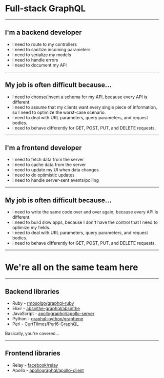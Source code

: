 <!-- $theme: gaia -->

# Full-stack GraphQL

---

## I'm a backend developer

* I need to route to my controllers
* I need to sanitize incoming parameters
* I need to serialize my models
* I need to handle errors
* I need to document my API

---

## My job is often difficult because...

* I need to choose/invent a schema for my API, because every API is different.
* I need to assume that my clients want every single piece of information, so I need to optimize the worst-case scenario.
* I need to deal with URL parameters, query parameters, and request bodies.
* I need to behave differently for GET, POST, PUT, and DELETE requests.

---

## I'm a frontend developer

* I need to fetch data from the server
* I need to cache data from the server
* I need to update my UI when data changes
* I need to do optimistic updates
* I need to handle server-sent events/polling

---

## My job is often difficult because...

* I need to write the same code over and over again, because every API is different.
* I need to build slow apps, because I don't have the control that I need to optimize my fields.
* I need to deal with URL parameters, query parameters, and request bodies.
* I need to behave differently for GET, POST, PUT, and DELETE requests.

---

# We're all on the same team here

---

## Backend libraries

* Ruby - [rmosolgo/graphql-ruby](https://github.com/rmosolgo/graphql-ruby)
* Elixir - [absinthe-graphql/absinthe](https://github.com/absinthe-graphql/absinthe)
* JavaScript - [apollographql/apollo-server](https://github.com/apollographql/apollo-server)
* Python - [graphql-python/graphene](https://github.com/graphql-python/graphene)
* Perl - [CurtTilmes/Perl6-GraphQL](https://github.com/CurtTilmes/Perl6-GraphQL)

Basically, you're covered...

---

## Frontend libraries

* Relay - [facebook/relay](https://github.com/facebook/relay)
* Apollo - [apollographql/apollo-client](https://github.com/apollographql/apollo-client)


